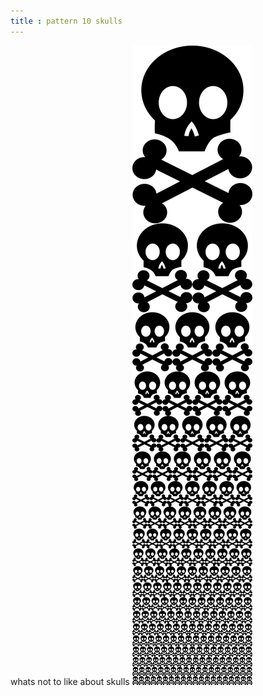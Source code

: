 ```yaml
---
title : pattern 10 skulls
---
```

whats not to like about skulls
![pattern10_150.png](../img/pattern10_150.png)
